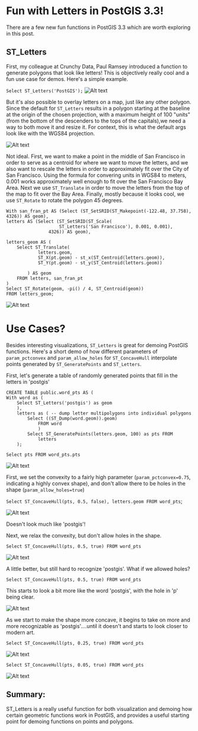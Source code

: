 # Fun with Letters in PostGIS 3.3!

There are a few new fun functions in PostGIS 3.3 which are worth exploring in this post.

## ST_Letters

First, my colleague at Crunchy Data, Paul Ramsey introduced a function to generate polygons that look like letters! This is objectively really cool and a fun use case for demos. Here's a simple example.

`Select ST_Letters('PostGIS');`
![Alt text](postgis_letters.png)


But it's also possible to overlay letters on a map, just like any other polygon. Since the default for `ST_Letters` results in a polygon starting at the baseline at the origin of the chosen projection, with a maximum height of 100 "units" (from the bottom of the descenders to the tops of the capitals),we need a way to both move it and resize it. For context, this is what the default args look like with the WGS84 projection. 

![Alt text](postgis_letters_unscaled.png)

Not ideal. First, we want to make a point in the middle of San Francisco in order to serve as a centroid for where we want to move the letters, and we also want to rescale the letters in order to approximately fit over the City of San Francisco. Using the formula for convering units in WGS84 to meters, 0.001 works approximately well enough to fit over the San Francisco Bay Area. Next we use `ST_Translate` in order to move the letters from the top of the map to fit over the Bay Area. Finally, mostly because it looks cool, we use `ST_Rotate` to rotate the polygon 45 degrees. 

```
With san_fran_pt AS (Select (ST_SetSRID(ST_Makepoint(-122.48, 37.758), 4326)) AS geom),
letters AS (Select (ST_SetSRID(ST_Scale(
                    ST_Letters('San Francisco'), 0.001, 0.001),
                4326)) AS geom),

letters_geom AS (
    Select ST_Translate(
            letters.geom,
            ST_X(pt.geom) - st_x(ST_Centroid(letters.geom)),
            ST_Y(pt.geom) - st_y(ST_Centroid(letters.geom))

        ) AS geom
    FROM letters, san_fran_pt
)
Select ST_Rotate(geom, -pi() / 4, ST_Centroid(geom))
FROM letters_geom;

```

![Alt text](postgis_letters_sf.png)

# Use Cases?

Besides interesting visualizations, `ST_Letters` is great for demoing PostGIS functions. Here's a short demo of how different parameters of `param_pctconvex` and `param_allow_holes` for `ST_ConcaveHull` interpolate points generated by `ST_GeneratePoints` and `ST_Letters`. 

First, let's generate a table of randomly generated points that fill in the letters in 'postgis'
```
CREATE TABLE public.word_pts AS (
With word as (
	Select ST_Letters('postgis') as geom
	),
	letters as ( -- dump letter multipolygons into individual polygons
		Select ((ST_Dump(word.geom)).geom) 
	 		FROM word
	 		)
		Select ST_GeneratePoints(letters.geom, 100) as pts FROM
			letters
	);
```

`Select pts FROM word_pts.pts` 

![Alt text](word_pnts.png)

First, we set the convexity to a fairly high parameter (`param_pctconvex=0.75`, indicating a highly convex shape), and don't allow there to be holes in the shape (`param_allow_holes=true`)


`Select ST_ConcaveHull(pts, 0.5, false), letters.geom FROM word_pts`; 

![Alt text](st_concave_75_false.png)

Doesn't look much like 'postgis'! 

Next, we relax the convexity, but don't allow holes in the shape. 

`Select ST_ConcaveHull(pts, 0.5, true) FROM word_pts`

![Alt text](st_concave_5_false.png)

A little better, but still hard to recognize 'postgis'. What if we allowed holes?

`Select ST_ConcaveHull(pts, 0.5, true) FROM word_pts`

This starts to look a bit more like the word 'postgis', with the hole in 'p' being clear. 

![Alt text](st_concave_5_true.png)

As we start to make the shape more concave, it begins to take on more and more recognizable as 'postgis'....until it doesn't and starts to look closer to modern art. 

`Select ST_ConcaveHull(pts, 0.25, true) FROM word_pts`

![Alt text](st_concave_25_true.png)

`Select ST_ConcaveHull(pts, 0.05, true) FROM word_pts`

![Alt text](st_concave_005_true.png)


## Summary:

ST_Letters is a really useful function for both visualization and demoing how certain geometric functions work in PostGIS, and provides a useful starting point for demoing functions on points and polygons. 